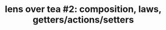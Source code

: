 ---
title: ! 'lens over tea #2: composition, laws, getters/actions/setters'
url: http://artyom.me/lens-over-tea-2
authors:
- Artyom Kazak
type: article
tags:
- lenses
doHaskell-type: blog post
dohaskell-year: 2015
---